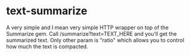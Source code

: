text-summarize
==============
A very simple and I mean very simple HTTP wrapper on top of the Summarize gem. Call /summarize?text=TEXT_HERE and you'll get the summarized text. Only other param is "ratio" which allows you to control how much the text is compacted.


